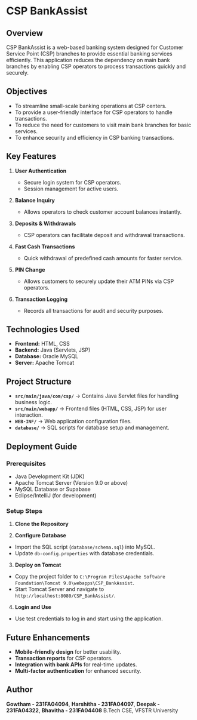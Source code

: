 # CSP BankAssist

## Overview
CSP BankAssist is a web-based banking system designed for Customer Service Point (CSP) branches to provide essential banking services efficiently. This application reduces the dependency on main bank branches by enabling CSP operators to process transactions quickly and securely.  

## Objectives
- To streamline small-scale banking operations at CSP centers.
- To provide a user-friendly interface for CSP operators to handle transactions.
- To reduce the need for customers to visit main bank branches for basic services.
- To enhance security and efficiency in CSP banking transactions.

## Key Features
1. **User Authentication**  
   - Secure login system for CSP operators.  
   - Session management for active users.

2. **Balance Inquiry**  
   - Allows operators to check customer account balances instantly.  

3. **Deposits & Withdrawals**  
   - CSP operators can facilitate deposit and withdrawal transactions.  

4. **Fast Cash Transactions**  
   - Quick withdrawal of predefined cash amounts for faster service.  

5. **PIN Change**  
   - Allows customers to securely update their ATM PINs via CSP operators.  

6. **Transaction Logging**  
   - Records all transactions for audit and security purposes.  

## Technologies Used
- **Frontend:** HTML, CSS  
- **Backend:** Java (Servlets, JSP)  
- **Database:** Oracle MySQL
- **Server:** Apache Tomcat  

## Project Structure
- **`src/main/java/com/csp/`** → Contains Java Servlet files for handling business logic.  
- **`src/main/webapp/`** → Frontend files (HTML, CSS, JSP) for user interaction.  
- **`WEB-INF/`** → Web application configuration files.  
- **`database/`** → SQL scripts for database setup and management.  

## Deployment Guide
### **Prerequisites**
- Java Development Kit (JDK)  
- Apache Tomcat Server (Version 9.0 or above)  
- MySQL Database or Supabase  
- Eclipse/IntelliJ (for development)  

### **Setup Steps**
1. **Clone the Repository**  

2. **Configure Database**  
- Import the SQL script (`database/schema.sql`) into MySQL.  
- Update `db-config.properties` with database credentials.  

3. **Deploy on Tomcat**  
- Copy the project folder to `C:\Program Files\Apache Software Foundation\Tomcat 9.0\webapps\CSP_BankAssist`.  
- Start Tomcat Server and navigate to `http://localhost:8080/CSP_BankAssist/`.  

4. **Login and Use**  
- Use test credentials to log in and start using the application.  

## Future Enhancements
- **Mobile-friendly design** for better usability.  
- **Transaction reports** for CSP operators.  
- **Integration with bank APIs** for real-time updates.  
- **Multi-factor authentication** for enhanced security.  

## Author
**Gowtham - 231FA04094**, **Harshitha - 231FA04097**, **Deepak - 231FA04322**, **Bhavitha - 231FA04408**
B.Tech CSE, VFSTR University  
